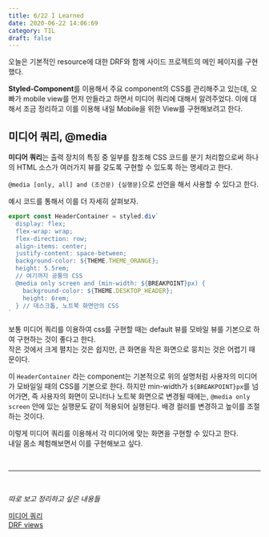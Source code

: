```yaml
---
title: 6/22 I Learned
date: 2020-06-22 14:06:69
category: TIL
draft: false
---
```


오늘은 기본적인 resource에 대한 DRF와 함께 사이드 프로젝트의 메인 페이지를 구현했다.

**Styled-Component**를 이용해서 주요 component의 CSS를 관리해주고 있는데, 오빠가 mobile view를 먼저 만들라고 하면서 미디어 쿼리에 대해서 알려주었다.
이에 대해서 조금 정리하고 이를 이용해 내일 Mobile을 위한 View를 구현해보려고 한다.

## 미디어 쿼리, @media

**미디어 쿼리**는 출력 장치의 특징 중 일부를 참조해 CSS 코드를 분기 처리함으로써 하나의 HTML 소스가 여러가지 뷰를 갖도록 구현할 수 있도록 하는 명세라고 한다.

`@media [only, all] and (조건문) {실행문}`으로 선언을 해서 사용할 수 있다고 한다.

예시 코드를 통해서 이를 더 자세히 살펴보자.

```javascript
export const HeaderContainer = styled.div`
  display: flex;
  flex-wrap: wrap;
  flex-direction: row;
  align-items: center;
  justify-content: space-between;
  background-color: ${THEME.THEME_ORANGE};
  height: 5.5rem;
  // 여기까지 공통의 CSS
  @media only screen and (min-width: ${BREAKPOINT}px) {
    background-color: ${THEME.DESKTOP_HEADER};
    height: 6rem;
  } // 데스크톱, 노트북 화면만의 CSS
`
```

보통 미디어 쿼리를 이용하여 css를 구현할 때는 default 뷰를 모바일 뷰를 기본으로 하여 구현하는 것이 좋다고 한다.  
작은 것에서 크게 펼치는 것은 쉽지만, 큰 화면을 작은 화면으로 뭉치는 것은 어렵기 때문이다.

이 `HeaderContainer` 라는 component는 기본적으로 위의 설명처럼 사용자의 미디어가 모바일일 때의 CSS를 기본으로 한다. 하지만 min-width가 `${BREAKPOINT}px`를 넘어가면, 즉 사용자의 화면이 모니터나 노트북 화면으로 변경될 때에는, `@media only screen` 안에 있는 실행문도 같이 적용되어 실행된다. 배경 컬러를 변경하고 높이를 조절하는 것이다.

이렇게 미디어 쿼리를 이용해서 각 미디어에 맞는 화면을 구현할 수 있다고 한다.  
내일 몸소 체험해보면서 이를 구현해보고 싶다.

<br>
<hr>
<br>

_따로 보고 정리하고 싶은 내용들_

[미디어 쿼리](https://naradesign.github.io/article/media-query.html)  
[DRF views](https://www.django-rest-framework.org/api-guide/views/#class-based-views)
